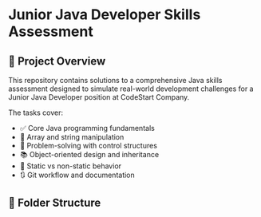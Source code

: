 # Junior Java Developer Skills Assessment

## 🧠 Project Overview

This repository contains solutions to a comprehensive Java skills assessment designed to simulate real-world development challenges for a Junior Java Developer position at CodeStart Company.

The tasks cover:
- ✅ Core Java programming fundamentals
- 🔁 Array and string manipulation
- 🧮 Problem-solving with control structures
- 📚 Object-oriented design and inheritance
- 🧵 Static vs non-static behavior
- 🔃 Git workflow and documentation

## 📂 Folder Structure
